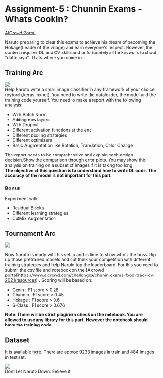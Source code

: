 # Assignment-5 : Chunnin Exams - Whats Cookin?

[AICrowd Portal](https://www.aicrowd.com/challenges/chunin-exams-food-track-cv-2021)

Naruto preparing to clear this exams to achieve his dream of becoming the Hokage(Leader of the village) and earn everyone's respect. However, the contest requires DL and CV skills and unfortunately all he knows is to shout "dattebayo". Thats where you come in.

## Training Arc
![](https://qph.fs.quoracdn.net/main-qimg-93da9187018ebbd17d07aca8763f4283.webp)  
Help Naruto write a small image classifier in any framework of your choice (pytorch,keras,mxnet). You need to write the dataloader, the model and the training code yourself. You need to make a report with the following analysis:
- With Batch Norm
- Adding new layers
- With Dropout
- Different activation functions at the end
- Different pooling strategies
- Different optimizers
- Basic Augmentation like Rotation, Translation, Color Change

The report needs to be comprehensive and explain each design decision.Show the comparison through error plots. You may show this analysis on training on a subset of images if it is taking too long.   
**The objective of this question is to understand how to write DL code. The accuracy of the model is not important for this part.**
### Bonus
Experiment with
- Residual Blocks
- Different learning strategies
- CutMix Augmentation

## Tournament Arc
![](https://thumbs.gfycat.com/MellowWellgroomedKiskadee-size_restricted.gif)

Now Naruto is ready with his setup and is time to show who's the boss. Rip up those pretrained models and out think your competition with different training strategies and help Naruto top the leaderboard. For this you need to submit the csv file and notebook on the [AIcrowd portal]https://www.aicrowd.com/challenges/chunin-exams-food-track-cv-2021/resources) . Scoring will be based on:

+ Genin : F1 score > 0.28
+ Chunnin  : F1 score > 0.45
+ Hokage : F1 score > 0.6
+ S-Class : F1 score > 0.676

**Note: There will be strict plagirism check on the notebook. You are allowed to use any library for this part. However the notebook should have the training code.**

## Dataset
It is available [here](). There are approx 9233 images in train and 484 images in test set. 

![](https://encrypted-tbn0.gstatic.com/images?q=tbn:ANd9GcRXHpCkoea3SmhRAjMKyHui8KC24q5T-TUQWYfnNA0qfg2Y2Tp5Lx8tU18NS7X1_0YiX5U&usqp=CAU)  
Dont Let Naruto Down. Believe it 
